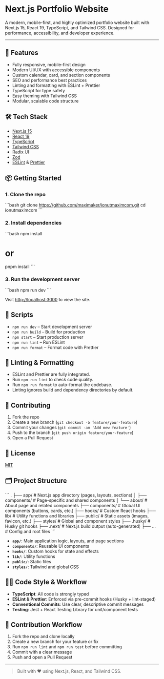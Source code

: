 # Next.js Portfolio Website

A modern, mobile-first, and highly optimized portfolio website built with Next.js 15, React 19, TypeScript, and Tailwind CSS. Designed for performance, accessibility, and developer experience.

---

## 🚀 Features

- Fully responsive, mobile-first design
- Modern UI/UX with accessible components
- Custom calendar, card, and section components
- SEO and performance best practices
- Linting and formatting with ESLint + Prettier
- TypeScript for type safety
- Easy theming with Tailwind CSS
- Modular, scalable code structure

## 🛠️ Tech Stack

- [Next.js 15](https://nextjs.org/)
- [React 19](https://react.dev/)
- [TypeScript](https://www.typescriptlang.org/)
- [Tailwind CSS](https://tailwindcss.com/)
- [Radix UI](https://www.radix-ui.com/)
- [Zod](https://zod.dev/)
- [ESLint](https://eslint.org/) & [Prettier](https://prettier.io/)

## 📦 Getting Started

### 1. Clone the repo

\`\`\`bash
git clone https://github.com/maximaker/ionutmaximcom.git
cd ionutmaximcom
\`\`\`

### 2. Install dependencies

\`\`\`bash
npm install
# or
pnpm install
\`\`\`

### 3. Run the development server

\`\`\`bash
npm run dev
\`\`\`

Visit [http://localhost:3000](http://localhost:3000) to view the site.

## 🧰 Scripts

- `npm run dev` – Start development server
- `npm run build` – Build for production
- `npm start` – Start production server
- `npm run lint` – Run ESLint
- `npm run format` – Format code with Prettier

## 🧹 Linting & Formatting

- ESLint and Prettier are fully integrated.
- Run `npm run lint` to check code quality.
- Run `npm run format` to auto-format the codebase.
- Linting ignores build and dependency directories by default.

## 🤝 Contributing

1. Fork the repo
2. Create a new branch (`git checkout -b feature/your-feature`)
3. Commit your changes (`git commit -am 'Add new feature'`)
4. Push to the branch (`git push origin feature/your-feature`)
5. Open a Pull Request

## 📄 License

[MIT](LICENSE)

## 🗂️ Project Structure

\`\`\`
.
├── app/                # Next.js app directory (pages, layouts, sections)
│   ├── components/     # Page-specific and shared components
│   └── about/          # About page and related components
├── components/         # Global UI components (buttons, cards, etc.)
├── hooks/              # Custom React hooks
├── lib/                # Utility functions and libraries
├── public/             # Static assets (images, favicon, etc.)
├── styles/             # Global and component styles
├── .husky/             # Husky git hooks
├── .next/              # Next.js build output (auto-generated)
├── ...                 # Config and root files
\`\`\`

- **`app/`**: Main application logic, layouts, and page sections
- **`components/`**: Reusable UI components
- **`hooks/`**: Custom hooks for state and effects
- **`lib/`**: Utility functions
- **`public/`**: Static files
- **`styles/`**: Tailwind and global CSS

## 🧑‍💻 Code Style & Workflow

- **TypeScript**: All code is strongly typed
- **ESLint & Prettier**: Enforced via pre-commit hooks (Husky + lint-staged)
- **Conventional Commits**: Use clear, descriptive commit messages
- **Testing**: Jest + React Testing Library for unit/component tests

## 🚦 Contribution Workflow

1. Fork the repo and clone locally
2. Create a new branch for your feature or fix
3. Run `npm run lint` and `npm run test` before committing
4. Commit with a clear message
5. Push and open a Pull Request

---

> Built with ❤️ using Next.js, React, and Tailwind CSS.
